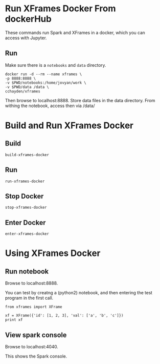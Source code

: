 Run XFrames Docker From dockerHub
=================================

These commands run Spark and XFrames in a docker,
which you can access with Jupyter.

Run
-----------------
Make sure there is a `notebooks` and `data` directory.

    docker run -d --rm --name xframes \
    -p 8888:8888 \
    -v $PWD/notebooks:/home/jovyan/work \
    -v $PWD/data /data \
    cchayden/xframes
    
Then browse to localhost:8888.
Store data files in the data directory.
From withing the notebook, access then via /data/<file>




Build and Run XFrames Docker
============================

Build
-----
    build-xframes-docker

Run
---
    run-xframes-docker

Stop Docker
-----------
    stop-xframes-docker

Enter Docker
------------
    enter-xframes-docker
    
Using XFrames Docker
====================

Run notebook
------------
Browse to localhost:8888.

You can test by creatng a (python2) notebook, and then
entering the test program in the first call.

    from xframes import XFrame

    xf = XFrame({'id': [1, 2, 3], 'val': ['a', 'b', 'c']})
    print xf

View spark console
------------------
Browse to localhost:4040.

This shows the Spark console.